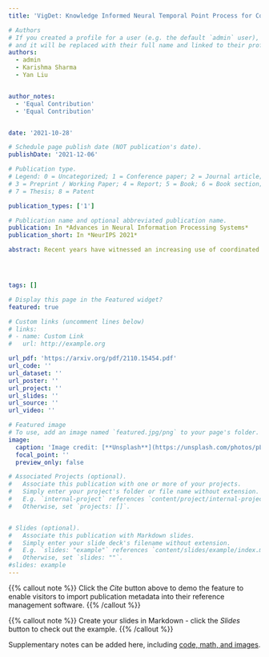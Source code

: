 ```yaml
---
title: 'VigDet: Knowledge Informed Neural Temporal Point Process for Coordination Detection on Social Media'

# Authors
# If you created a profile for a user (e.g. the default `admin` user), write the username (folder name) here
# and it will be replaced with their full name and linked to their profile.
authors:
  - admin
  - Karishma Sharma
  - Yan Liu


author_notes:
  - 'Equal Contribution'
  - 'Equal Contribution'


date: '2021-10-28'

# Schedule page publish date (NOT publication's date).
publishDate: '2021-12-06'

# Publication type.
# Legend: 0 = Uncategorized; 1 = Conference paper; 2 = Journal article;
# 3 = Preprint / Working Paper; 4 = Report; 5 = Book; 6 = Book section;
# 7 = Thesis; 8 = Patent

publication_types: ['1']

# Publication name and optional abbreviated publication name.
publication: In *Advances in Neural Information Processing Systems*
publication_short: In *NeurIPS 2021*

abstract: Recent years have witnessed an increasing use of coordinated accounts on social media, operated by misinformation campaigns to influence public opinion and manipulate social outcomes. Consequently, there is an urgent need to develop an effective methodology for coordinated group detection to combat the misinformation on social media. However, existing works suffer from various drawbacks, such as, either limited performance due to extreme reliance on predefined signatures of coordination, or instead an inability to address the natural sparsity of account activities on social media with useful prior domain knowledge. Therefore, in this paper, we propose a coordination detection framework incorporating neural temporal point process with prior knowledge such as temporal logic or pre-defined filtering functions. Specifically, when modeling the observed data from social media with neural temporal point process, we jointly learn a Gibbs-like distribution of group assignment based on how consistent an assignment is to (1) the account embedding space and (2) the prior knowledge. To address the challenge that the distribution is hard to be efficiently computed and sampled from, we design a theoretically guaranteed variational inference approach to learn a mean-field approximation for it. Experimental results on a real-world dataset show the effectiveness of our proposed method compared to the SOTA model in both unsupervised and semi-supervised settings. We further apply our model on a COVID-19 Vaccine Tweets dataset. The detection result suggests the presence of suspicious coordinated efforts on spreading misinformation about COVID-19 vaccines.




tags: []

# Display this page in the Featured widget?
featured: true

# Custom links (uncomment lines below)
# links:
# - name: Custom Link
#   url: http://example.org

url_pdf: 'https://arxiv.org/pdf/2110.15454.pdf'
url_code: ''
url_dataset: ''
url_poster: ''
url_project: ''
url_slides: ''
url_source: ''
url_video: ''

# Featured image
# To use, add an image named `featured.jpg/png` to your page's folder.
image:
  caption: 'Image credit: [**Unsplash**](https://unsplash.com/photos/pLCdAaMFLTE)'
  focal_point: ''
  preview_only: false

# Associated Projects (optional).
#   Associate this publication with one or more of your projects.
#   Simply enter your project's folder or file name without extension.
#   E.g. `internal-project` references `content/project/internal-project/index.md`.
#   Otherwise, set `projects: []`.


# Slides (optional).
#   Associate this publication with Markdown slides.
#   Simply enter your slide deck's filename without extension.
#   E.g. `slides: "example"` references `content/slides/example/index.md`.
#   Otherwise, set `slides: ""`.
#slides: example
---
```


{{% callout note %}}
Click the _Cite_ button above to demo the feature to enable visitors to import publication metadata into their reference management software.
{{% /callout %}}

{{% callout note %}}
Create your slides in Markdown - click the _Slides_ button to check out the example.
{{% /callout %}}

Supplementary notes can be added here, including [code, math, and images](https://wowchemy.com/docs/writing-markdown-latex/).
